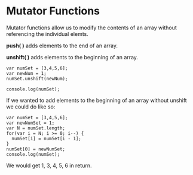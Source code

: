 # Mutator Functions

Mutator functions allow us to modify the contents of an array without referencing the individual elemts.

**push( )** adds elements to the end of an array.

**unshift( )** adds elements to the beginning of an array.

```
var numSet = [3,4,5,6];
var newNum = 1;
numSet.unshift(newNum);

console.log(numSet);
```

If we wanted to add elements to the beginning of an array without unshift we could do like so:

```
var numSet = [3,4,5,6];
var newNumSet = 1;
var N = numSet.length;
for(var i = N; i >= 0; i--) {
  numSet[i] = numSet[i - 1];
}
numSet[0] = newNumSet;
console.log(numSet);
```
We would get 1, 3, 4, 5, 6 in return.
